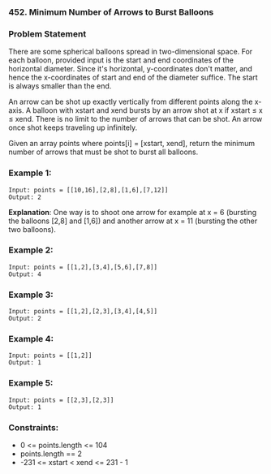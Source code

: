### 452. Minimum Number of Arrows to Burst Balloons


### Problem Statement
There are some spherical balloons spread in two-dimensional space. For each balloon, provided input is the start and end coordinates of the horizontal diameter. Since it's horizontal, y-coordinates don't matter, and hence the x-coordinates of start and end of the diameter suffice. The start is always smaller than the end.

An arrow can be shot up exactly vertically from different points along the x-axis. A balloon with xstart and xend bursts by an arrow shot at x if xstart ≤ x ≤ xend. There is no limit to the number of arrows that can be shot. An arrow once shot keeps traveling up infinitely.

Given an array points where points[i] = [xstart, xend], return the minimum number of arrows that must be shot to burst all balloons.

 

### Example 1:
```
Input: points = [[10,16],[2,8],[1,6],[7,12]]
Output: 2
```

**Explanation**: One way is to shoot one arrow for example at x = 6 (bursting the balloons [2,8] and [1,6]) and another arrow at x = 11 (bursting the other two balloons).


### Example 2:
```
Input: points = [[1,2],[3,4],[5,6],[7,8]]
Output: 4
```

### Example 3:
```
Input: points = [[1,2],[2,3],[3,4],[4,5]]
Output: 2
```

### Example 4:
```
Input: points = [[1,2]]
Output: 1
```

### Example 5:
```
Input: points = [[2,3],[2,3]]
Output: 1
```

### Constraints:

* 0 <= points.length <= 104
* points.length == 2
* -231 <= xstart < xend <= 231 - 1
